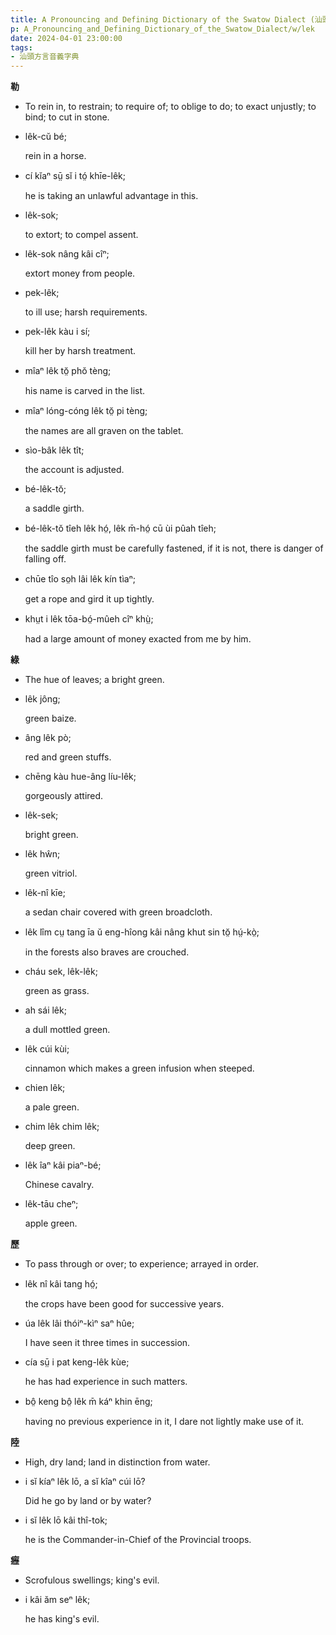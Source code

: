 ```yaml
---
title: A Pronouncing and Defining Dictionary of the Swatow Dialect (汕頭方言音義字典) / lek
p: A_Pronouncing_and_Defining_Dictionary_of_the_Swatow_Dialect/w/lek
date: 2024-04-01 23:00:00
tags: 
- 汕頭方言音義字典
---
```



**勒**
- To rein in, to restrain; to require of; to oblige to do; to exact unjustly; to bind; to cut in stone.

- lêk-cŭ bé;

  rein in a horse.

- cí kĭaⁿ sṳ̄ sĭ i tó̤ khīe-lêk;

  he is taking an unlawful advantage in this.

- lêk-sok;

  to extort; to compel assent.

- lêk-sok nâng kâi cîⁿ;

  extort money from people.

- pek-lêk;

  to ill use; harsh requirements.

- pek-lêk kàu i sí;

  kill her by harsh treatment.

- mîaⁿ lêk tŏ̤ phŏ tèng;

  his name is carved in the list.

- mîaⁿ lóng-cóng lêk tŏ̤ pi tèng;

  the names are all graven on the tablet.

- sìo-bâk lêk tît;

  the account is adjusted.

- bé-lêk-tŏ;

  a saddle girth.

- bé-lêk-tŏ tîeh lêk hó̤, lêk m̄-hó̤ cū ùi pûah tîeh;

  the saddle girth must be carefully fastened, if it is not, there is danger of falling off.

- chūe tîo so̤h lâi lêk kín tìaⁿ;

  get a rope and gird it up tightly.

- khṳt i lêk tōa-bó̤-mûeh cîⁿ khṳ̀;

  had a large amount of money exacted from me by him.

**綠**
- The hue of leaves; a bright green.

- lêk jông;

  green baize.

- âng lêk pò;

  red and green stuffs.

- chēng kàu hue-âng líu-lêk;

  gorgeously attired.

- lêk-sek;

  bright green.

- lêk hŵn;

  green vitriol.

- lêk-nî kīe;

  a sedan chair covered with green broadcloth.

- lêk lîm cṳ tang īa ŭ eng-hîong kâi nâng khut sin tŏ̤ hṳ́-kò̤;

  in the forests also braves are crouched.

- cháu sek, lêk-lêk;

  green as grass.

- ah sái lêk;

  a dull mottled green.

- lêk cúi kùi;

  cinnamon which makes a green infusion when steeped.

- chien lêk;

  a pale green.

- chim lêk chim lêk;

  deep green.

- lêk îaⁿ kâi piaⁿ-bé;

  Chinese cavalry.

- lêk-tāu cheⁿ;

  apple green.

**歷**
- To pass through or over; to experience; arrayed in order.

- lêk nî kâi tang hó̤;

  the crops have been good for successive years.

- úa lêk lâi thóiⁿ-kìⁿ saⁿ hûe;

  I have seen it three times in succession.

- cía sṳ̄ i pat keng-lêk kùe;

  he has had experience in such matters.

- bô̤ keng bô̤ lêk m̄ káⁿ khin ēng;

  having no previous experience in it, I dare not lightly make use of it.

**陸**
- High, dry land; land in distinction from water.

- i sĭ kíaⁿ lêk lō, a sĭ kîaⁿ cúi lō?

  Did he go by land or by water?

- i sĭ lêk lō kâi thî-tok;

  he is the Commander-in-Chief of the Provincial troops.

**癧**
- Scrofulous swellings; king's evil.

- i kâi ăm seⁿ lêk;

  he has king's evil.
